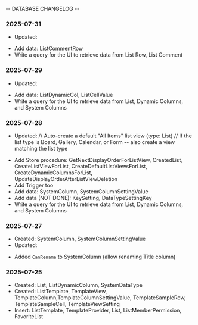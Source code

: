 -- DATABASE CHANGELOG --

### 2025-07-31
- Updated: 
+ Add data: ListCommentRow
+ Write a query for the UI to retrieve data from List Row, List Comment

### 2025-07-29
- Updated:
+ Add data: ListDynamicCol, ListCellValue
+ Write a query for the UI to retrieve data from List, Dynamic Columns, and System Columns

### 2025-07-28
- Updated: 
// Auto-create a default "All Items" list view (type: List)
// If the list type is Board, Gallery, Calendar, or Form -- also create a view matching the list type
+ Add Store procedure: GetNextDisplayOrderForListView, CreatedList, CreateListViewForList, CreateDefaultListViewsForList, CreateDynamicColumnsForList, UpdateDisplayOrderAfterListViewDeletion
+ Add Trigger too
+ Add data: SystemColumn, SystemColumnSettingValue
+ Add data (NOT DONE): KeySetting, DataTypeSettingKey 
+ Write a query for the UI to retrieve data from List, Dynamic Columns, and System Columns

### 2025-07-27
- Created: SystemColumn, SystemColumnSettingValue 
- Updated: 
+ Added `CanRename` to SystemColumn (allow renaming Title column)

### 2025-07-25
- Created: List, ListDynamicColumn, SystemDataType
- Created: ListTemplate, TemplateView, TemplateColumn,TemplateColumnSettingValue, TemplateSampleRow, TemplateSampleCell, TemplateViewSetting
- Insert: ListTemplate, TemplateProvider, List, ListMemberPermission, FavoriteList
